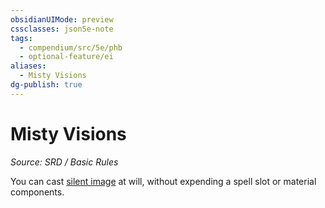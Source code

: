 ```yaml
---
obsidianUIMode: preview
cssclasses: json5e-note
tags:
  - compendium/src/5e/phb
  - optional-feature/ei
aliases:
  - Misty Visions
dg-publish: true
---
```

# Misty Visions
*Source: SRD / Basic Rules* 

You can cast [silent image](compendium/spells/silent-image.md) at will, without expending a spell slot or material components.